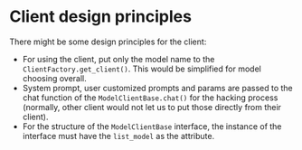 # Client design principles

There might be some design principles for the client:
- For using the client, put only the model name to the `ClientFactory.get_client()`. This would be simplified for model choosing overall.
- System prompt, user customized prompts and params are passed to the chat function of the `ModelClientBase.chat()` for the hacking process (normally, other client would not let us to put those directly from their client).
- For the structure of the `ModelClientBase` interface, the instance of the interface must have the `list_model` as the attribute.